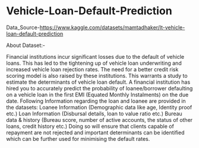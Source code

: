 # Vehicle-Loan-Default-Prediction

Data_Source-https://www.kaggle.com/datasets/mamtadhaker/lt-vehicle-loan-default-prediction

About Dataset:-

Financial institutions incur significant losses due to the default of vehicle loans.
This has led to the tightening up of vehicle loan underwriting and increased vehicle loan rejection rates.
The need for a better credit risk scoring model is also raised by these institutions. This warrants a study to estimate the determinants of 
vehicle loan default. A financial institution has hired you to accurately predict the probability of loanee/borrower defaulting on a vehicle 
loan in the first EMI (Equated Monthly Instalments) on the due date. Following Information regarding the loan and loanee are provided in the datasets:
Loanee Information (Demographic data like age, Identity proof etc.)
Loan Information (Disbursal details, loan to value ratio etc.)
Bureau data & history (Bureau score, number of active accounts, the status of other loans, credit history etc.)
Doing so will ensure that clients capable of repayment are not rejected and important determinants can be identified which can be further used for 
minimising the default rates.
